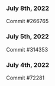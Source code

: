 ### July 8th, 2022

Commit #266765

### July 5th, 2022

Commit #314353


### July 4th, 2022

Commit #72281
